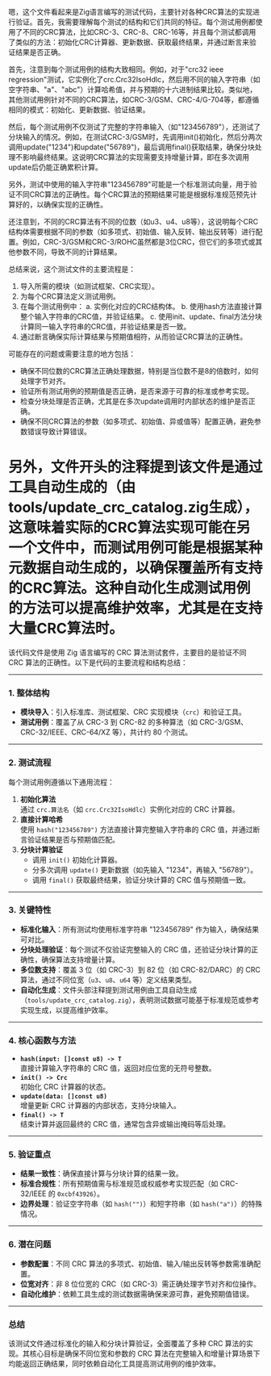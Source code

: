 嗯，这个文件看起来是Zig语言编写的测试代码，主要针对各种CRC算法的实现进行验证。首先，我需要理解每个测试的结构和它们共同的特征。每个测试用例都使用了不同的CRC算法，比如CRC-3、CRC-8、CRC-16等，并且每个测试都调用了类似的方法：初始化CRC计算器、更新数据、获取最终结果，并通过断言来验证结果是否正确。

首先，注意到每个测试用例的结构大致相同。例如，对于"crc32 ieee regression"测试，它实例化了crc.Crc32IsoHdlc，然后用不同的输入字符串（如空字符串、"a"、"abc"）计算哈希值，并与预期的十六进制结果比较。类似地，其他测试用例针对不同的CRC算法，如CRC-3/GSM、CRC-4/G-704等，都遵循相同的模式：初始化、更新数据、验证结果。

然后，每个测试用例不仅测试了完整的字符串输入（如"123456789"），还测试了分块输入的情况。例如，在测试CRC-3/GSM时，先调用init()初始化，然后分两次调用update("1234")和update("56789")，最后调用final()获取结果，确保分块处理不影响最终结果。这说明CRC算法的实现需要支持增量计算，即在多次调用update后仍能正确累积计算。

另外，测试中使用的输入字符串"123456789"可能是一个标准测试向量，用于验证不同CRC算法的正确性。每个CRC算法的预期结果可能是根据标准规范预先计算好的，以确保实现的正确性。

还注意到，不同的CRC算法有不同的位数（如u3、u4、u8等），这说明每个CRC结构体需要根据不同的参数（如多项式、初始值、输入反转、输出反转等）进行配置。例如，CRC-3/GSM和CRC-3/ROHC虽然都是3位CRC，但它们的多项式或其他参数不同，导致不同的计算结果。

总结来说，这个测试文件的主要流程是：
1. 导入所需的模块（如测试框架、CRC实现）。
2. 为每个CRC算法定义测试用例。
3. 在每个测试用例中：
   a. 实例化对应的CRC结构体。
   b. 使用hash方法直接计算整个输入字符串的CRC值，并验证结果。
   c. 使用init、update、final方法分块计算同一输入字符串的CRC值，并验证结果是否一致。
4. 通过断言确保实际计算结果与预期值相符，从而验证CRC算法的正确性。

可能存在的问题或需要注意的地方包括：
- 确保不同位数的CRC算法正确处理数据，特别是当位数不是8的倍数时，如何处理字节对齐。
- 验证所有测试用例的预期值是否正确，是否来源于可靠的标准或参考实现。
- 检查分块处理是否正确，尤其是在多次update调用时内部状态的维护是否正确。
- 确保不同CRC算法的参数（如多项式、初始值、异或值等）配置正确，避免参数错误导致计算错误。

另外，文件开头的注释提到该文件是通过工具自动生成的（由tools/update_crc_catalog.zig生成），这意味着实际的CRC算法实现可能在另一个文件中，而测试用例可能是根据某种元数据自动生成的，以确保覆盖所有支持的CRC算法。这种自动化生成测试用例的方法可以提高维护效率，尤其是在支持大量CRC算法时。
================================================
该代码文件是使用 Zig 语言编写的 CRC 算法测试套件，主要目的是验证不同 CRC 算法的正确性。以下是代码的主要流程和结构总结：

---

### **1. 整体结构**
- **模块导入**：引入标准库、测试框架、CRC 实现模块（`crc`）和验证工具。
- **测试用例**：覆盖了从 CRC-3 到 CRC-82 的多种算法（如 CRC-3/GSM、CRC-32/IEEE、CRC-64/XZ 等），共计约 80 个测试。

---

### **2. 测试流程**
每个测试用例遵循以下通用流程：
1. **初始化算法**  
   通过 `crc.算法名`（如 `crc.Crc32IsoHdlc`）实例化对应的 CRC 计算器。
2. **直接计算哈希**  
   使用 `hash("123456789")` 方法直接计算完整输入字符串的 CRC 值，并通过断言验证结果是否与预期值匹配。
3. **分块计算验证**  
   - 调用 `init()` 初始化计算器。
   - 分多次调用 `update()` 更新数据（如先输入 "1234"，再输入 "56789"）。
   - 调用 `final()` 获取最终结果，验证分块计算的 CRC 值与预期值一致。

---

### **3. 关键特性**
- **标准化输入**：所有测试均使用标准字符串 "123456789" 作为输入，确保结果可对比。
- **分块处理验证**：每个测试不仅验证完整输入的 CRC 值，还验证分块计算的正确性，确保算法支持增量计算。
- **多位数支持**：覆盖 3 位（如 CRC-3）到 82 位（如 CRC-82/DARC）的 CRC 算法，通过不同位宽（`u3`、`u8`、`u64` 等）定义结果类型。
- **自动化生成**：文件头部注释提到测试用例由工具自动生成（`tools/update_crc_catalog.zig`），表明测试数据可能基于标准规范或参考实现生成，以提高维护效率。

---

### **4. 核心函数与方法**
- **`hash(input: []const u8) -> T`**  
  直接计算输入字符串的 CRC 值，返回对应位宽的无符号整数。
- **`init() -> Crc`**  
  初始化 CRC 计算器的状态。
- **`update(data: []const u8)`**  
  增量更新 CRC 计算器的内部状态，支持分块输入。
- **`final() -> T`**  
  结束计算并返回最终的 CRC 值，通常包含异或输出掩码等后处理。

---

### **5. 验证重点**
- **结果一致性**：确保直接计算与分块计算的结果一致。
- **标准合规性**：所有预期值需与标准规范或权威参考实现匹配（如 CRC-32/IEEE 的 `0xcbf43926`）。
- **边界处理**：验证空字符串（如 `hash("")`）和短字符串（如 `hash("a")`）的特殊情况。

---

### **6. 潜在问题**
- **参数配置**：不同 CRC 算法的多项式、初始值、输入/输出反转等参数需准确配置。
- **位宽对齐**：非 8 位位宽的 CRC（如 CRC-3）需正确处理字节对齐和位操作。
- **自动化维护**：依赖工具生成的测试数据需确保来源可靠，避免预期值错误。

---

### **总结**
该测试文件通过标准化的输入和分块计算验证，全面覆盖了多种 CRC 算法的实现。其核心目标是确保不同位宽和参数的 CRC 算法在完整输入和增量计算场景下均能返回正确结果，同时依赖自动化工具提高测试用例的维护效率。